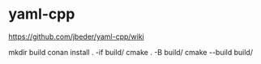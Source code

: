 # yaml-cpp

https://github.com/jbeder/yaml-cpp/wiki

mkdir build
conan install . -if build/
cmake . -B build/
cmake --build build/
